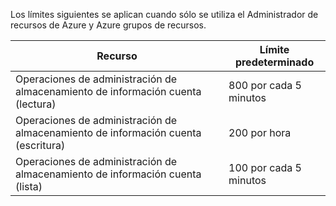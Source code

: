Los límites siguientes se aplican cuando sólo se utiliza el Administrador de recursos de Azure y Azure grupos de recursos.

Recurso|Límite predeterminado
---|---
Operaciones de administración de almacenamiento de información cuenta (lectura)|800 por cada 5 minutos
Operaciones de administración de almacenamiento de información cuenta (escritura)|200 por hora
Operaciones de administración de almacenamiento de información cuenta (lista)|100 por cada 5 minutos
